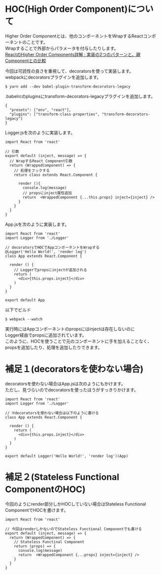 # HOC(High Order Component)について
Higher Order Componentとは、他のコンポーネントをWrapするReactコンポーネントのことです。  
Wrapすることで外部からパラメータを付与したりします。  
[ReactのHigher Order Components詳解 : 実装の2つのパターンと、親Componentとの比較](http://postd.cc/react-higher-order-components-in-depth/)  

今回は可読性の良さを重視して、decoratorsを使って実装します。  
webpackにdecoratorsプラグインを追加します。  

```
$ yarn add --dev babel-plugin-transform-decorators-legacy
```

.babelrcのpluginsにtransform-decorators-legacyプラグインを追加します。  

```
{
  "presets": ["env", "react"],
  "plugins": ["transform-class-properties", "transform-decorators-legacy"]
}
```

Logger.jsを次のように実装します。

```
import React from 'react'

// 引数
export default (inject, message) => {
  // WrapするReact Component引数
  return (WrappedComponent) => {
    // 処理をフックする
    return class extends React.Component {

      render (){
        console.log(message)
        // propsにinject属性追加
        return  <WrappedComponent {...this.props} inject={inject} />
      }
    }
  }
}
```

App.jsを次のように実装します。

```
import React from 'react'
import Logger from './Logger'

// decoratorsでHOCでAppコンポーネントをWrapする
@Logger('Hello World!', 'render log')
class App extends React.Component {

  render () {
    // Loggerでpropsにinjectが追加される
    return (
      <div>{this.props.inject}</div>
    )
  }
}

export default App
```

以下でビルド

```
$ webpack --watch
```

実行時にはAppコンポーネントのpropsにはinjectは存在しないのに  
Logger経由でpropsに追加されています。  
このように、HOCを使うことで元のコンポーネントに手を加えることなく、  
propsを追加したり、処理を追加したりできます。  

# 補足１(decoratorsを使わない場合)
decoratorsを使わない場合はApp.jsは次のようにもかけます。  
ただし、見づらいのでdecoratorsを使ったほうがすっきりかけます。  

```
import React from 'react'
import Logger from './Logger'

// ※decoratorsを使わない場合は以下のように書ける
class App extends React.Component {

  render () {
    return (
      <div>{this.props.inject}</div>
    )
  }
}

export default Logger('Hello World!', 'render log')(App)
```

# 補足２(Stateless Functional ComponentのHOC)
今回のようにrender部分しかHOCしていない場合はStateless Functional ComponentでHOCを書けます。  

```
import React from 'react'

// 今回はrenderしかないのでStateless Functional Componentでも書ける
export default (inject, message) => {
  return (WrappedComponent) => {
    // Stateless Functinal Component
    return (props) => {
      console.log(message)
      return  <WrappedComponent {...props} inject={inject} />
    }
  }
}
```